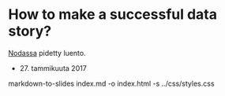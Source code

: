 # How to make a successful data story?

[Nodassa](http://noda2017.dk/) pidetty luento.

* <div>27. tammikuuta 2017</div>

markdown-to-slides index.md -o index.html -s ../css/styles.css
